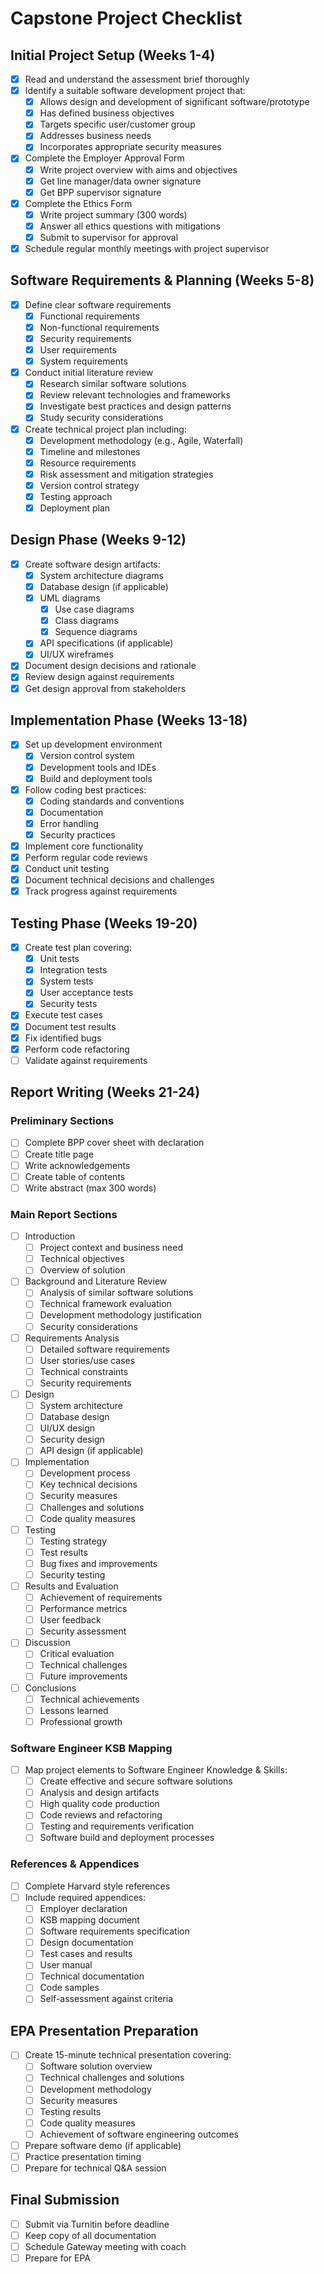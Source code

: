 # Capstone Project Checklist

## Initial Project Setup (Weeks 1-4)
- [X] Read and understand the assessment brief thoroughly
- [X] Identify a suitable software development project that:
  - [X] Allows design and development of significant software/prototype
  - [X] Has defined business objectives
  - [X] Targets specific user/customer group
  - [X] Addresses business needs
  - [X] Incorporates appropriate security measures
- [X] Complete the Employer Approval Form
  - [X] Write project overview with aims and objectives
  - [X] Get line manager/data owner signature
  - [X] Get BPP supervisor signature
- [X] Complete the Ethics Form
  - [X] Write project summary (300 words)
  - [X] Answer all ethics questions with mitigations
  - [X] Submit to supervisor for approval
- [X] Schedule regular monthly meetings with project supervisor

## Software Requirements & Planning (Weeks 5-8)
- [X] Define clear software requirements
  - [X] Functional requirements
  - [X] Non-functional requirements
  - [X] Security requirements
  - [X] User requirements
  - [X] System requirements
- [X] Conduct initial literature review
  - [X] Research similar software solutions
  - [X] Review relevant technologies and frameworks
  - [X] Investigate best practices and design patterns
  - [X] Study security considerations
- [X] Create technical project plan including:
  - [X] Development methodology (e.g., Agile, Waterfall)
  - [X] Timeline and milestones
  - [X] Resource requirements
  - [X] Risk assessment and mitigation strategies
  - [X] Version control strategy
  - [X] Testing approach
  - [X] Deployment plan

## Design Phase (Weeks 9-12)
- [X] Create software design artifacts:
  - [X] System architecture diagrams
  - [X] Database design (if applicable)
  - [X] UML diagrams
    - [X] Use case diagrams
    - [X] Class diagrams
    - [X] Sequence diagrams
  - [X] API specifications (if applicable)
  - [X] UI/UX wireframes
- [X] Document design decisions and rationale
- [X] Review design against requirements
- [X] Get design approval from stakeholders

## Implementation Phase (Weeks 13-18)
- [X] Set up development environment
  - [X] Version control system
  - [X] Development tools and IDEs
  - [X] Build and deployment tools
- [X] Follow coding best practices:
  - [X] Coding standards and conventions
  - [X] Documentation
  - [X] Error handling
  - [X] Security practices
- [X] Implement core functionality
- [X] Perform regular code reviews
- [X] Conduct unit testing
- [X] Document technical decisions and challenges
- [X] Track progress against requirements

## Testing Phase (Weeks 19-20)
- [X] Create test plan covering:
  - [X] Unit tests
  - [X] Integration tests
  - [X] System tests
  - [X] User acceptance tests
  - [X] Security tests
- [X] Execute test cases
- [X] Document test results
- [X] Fix identified bugs
- [X] Perform code refactoring
- [ ] Validate against requirements

## Report Writing (Weeks 21-24)

### Preliminary Sections
- [ ] Complete BPP cover sheet with declaration
- [ ] Create title page
- [ ] Write acknowledgements
- [ ] Create table of contents
- [ ] Write abstract (max 300 words)

### Main Report Sections
- [ ] Introduction
  - [ ] Project context and business need
  - [ ] Technical objectives
  - [ ] Overview of solution

- [ ] Background and Literature Review
  - [ ] Analysis of similar software solutions
  - [ ] Technical framework evaluation
  - [ ] Development methodology justification
  - [ ] Security considerations

- [ ] Requirements Analysis
  - [ ] Detailed software requirements
  - [ ] User stories/use cases
  - [ ] Technical constraints
  - [ ] Security requirements

- [ ] Design
  - [ ] System architecture
  - [ ] Database design
  - [ ] UI/UX design
  - [ ] Security design
  - [ ] API design (if applicable)

- [ ] Implementation
  - [ ] Development process
  - [ ] Key technical decisions
  - [ ] Security measures
  - [ ] Challenges and solutions
  - [ ] Code quality measures

- [ ] Testing
  - [ ] Testing strategy
  - [ ] Test results
  - [ ] Bug fixes and improvements
  - [ ] Security testing

- [ ] Results and Evaluation
  - [ ] Achievement of requirements
  - [ ] Performance metrics
  - [ ] User feedback
  - [ ] Security assessment

- [ ] Discussion
  - [ ] Critical evaluation
  - [ ] Technical challenges
  - [ ] Future improvements

- [ ] Conclusions
  - [ ] Technical achievements
  - [ ] Lessons learned
  - [ ] Professional growth

### Software Engineer KSB Mapping
- [ ] Map project elements to Software Engineer Knowledge & Skills:
  - [ ] Create effective and secure software solutions
  - [ ] Analysis and design artifacts
  - [ ] High quality code production
  - [ ] Code reviews and refactoring
  - [ ] Testing and requirements verification
  - [ ] Software build and deployment processes

### References & Appendices
- [ ] Complete Harvard style references
- [ ] Include required appendices:
  - [ ] Employer declaration
  - [ ] KSB mapping document
  - [ ] Software requirements specification
  - [ ] Design documentation
  - [ ] Test cases and results
  - [ ] User manual
  - [ ] Technical documentation
  - [ ] Code samples
  - [ ] Self-assessment against criteria

## EPA Presentation Preparation
- [ ] Create 15-minute technical presentation covering:
  - [ ] Software solution overview
  - [ ] Technical challenges and solutions
  - [ ] Development methodology
  - [ ] Security measures
  - [ ] Testing results
  - [ ] Code quality measures
  - [ ] Achievement of software engineering outcomes
- [ ] Prepare software demo (if applicable)
- [ ] Practice presentation timing
- [ ] Prepare for technical Q&A session

## Final Submission
- [ ] Submit via Turnitin before deadline
- [ ] Keep copy of all documentation
- [ ] Schedule Gateway meeting with coach
- [ ] Prepare for EPA
